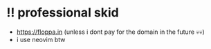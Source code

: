 # ‼️ professional skid 
- https://floppa.in (unless i dont pay for the domain in the future 💀💀)
- i use neovim btw
